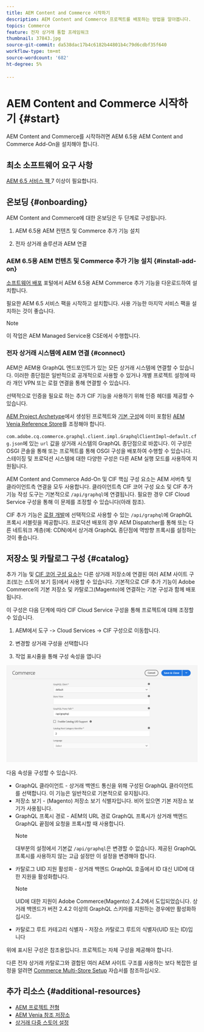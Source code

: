 ```yaml
---
title: AEM Content and Commerce 시작하기
description: AEM Content and Commerce 프로젝트를 배포하는 방법을 알아봅니다.
topics: Commerce
feature: 전자 상거래 통합 프레임워크
thumbnail: 37843.jpg
source-git-commit: da538dac17b4c6182b44801b4c79d6cdbf35f640
workflow-type: tm+mt
source-wordcount: '682'
ht-degree: 5%

---
```


# AEM Content and Commerce 시작하기 {#start}

AEM Content and Commerce를 시작하려면 AEM 6.5용 AEM Content and Commerce Add-On을 설치해야 합니다.

## 최소 소프트웨어 요구 사항

[AEM 6.5 서비스 팩 ](https://experience.adobe.com/#/downloads/content/software-distribution/en/aem.html)  7 이상이 필요합니다.

## 온보딩 {#onboarding}

AEM Content and Commerce에 대한 온보딩은 두 단계로 구성됩니다.

1. AEM 6.5용 AEM 컨텐츠 및 Commerce 추가 기능 설치

2. 전자 상거래 솔루션과 AEM 연결

### AEM 6.5용 AEM 컨텐츠 및 Commerce 추가 기능 설치 {#install-add-on}

[소프트웨어 배포](https://experience.adobe.com/#/downloads/content/software-distribution/en/aem.html) 포털에서 AEM 6.5용 AEM Commerce 추가 기능을 다운로드하여 설치합니다.

필요한 AEM 6.5 서비스 팩을 시작하고 설치합니다. 사용 가능한 마지막 서비스 팩을 설치하는 것이 좋습니다.

>[!NOTE]
>
>이 작업은 AEM Managed Service용 CSE에서 수행합니다.

### 전자 상거래 시스템에 AEM 연결 {#connect}

AEM은 AEM용 GraphQL 엔드포인트가 있는 모든 상거래 시스템에 연결할 수 있습니다. 이러한 종단점은 일반적으로 공개적으로 사용할 수 있거나 개별 프로젝트 설정에 따라 개인 VPN 또는 로컬 연결을 통해 연결할 수 있습니다.

선택적으로 인증을 필요로 하는 추가 CIF 기능을 사용하기 위해 인증 헤더를 제공할 수 있습니다.

[AEM Project Archetype](https://github.com/adobe/aem-project-archetype)에서 생성된 프로젝트와 [기본 구성](https://github.com/adobe/aem-cif-guides-venia/blob/main/ui.config/src/main/content/jcr_root/apps/venia/osgiconfig/config/com.adobe.cq.commerce.graphql.client.impl.GraphqlClientImpl~default.cfg.json)에 이미 포함된 [AEM Venia Reference Store](https://github.com/adobe/aem-cif-guides-venia)를 조정해야 합니다.

`com.adobe.cq.commerce.graphql.client.impl.GraphqlClientImpl~default.cfg.json`에 있는 `url` 값을 상거래 시스템의 GraphQL 종단점으로 바꿉니다. 이 구성은 OSGI 콘솔을 통해 또는 프로젝트를 통해 OSGI 구성을 배포하여 수행할 수 있습니다. 스테이징 및 프로덕션 시스템에 대한 다양한 구성은 다른 AEM 실행 모드를 사용하여 지원됩니다.

AEM Content and Commerce Add-On 및 CIF 핵심 구성 요소는 AEM 서버측 및 클라이언트측 연결을 모두 사용합니다. 클라이언트측 CIF 코어 구성 요소 및 CIF 추가 기능 작성 도구는 기본적으로 `/api/graphql`에 연결됩니다. 필요한 경우 CIF Cloud Service 구성을 통해 이 문제를 조정할 수 있습니다(아래 참조).

CIF 추가 기능은 [로컬 개발](develop.md)에 선택적으로 사용할 수 있는 `/api/graphql`에 GraphQL 프록시 서블릿을 제공합니다. 프로덕션 배포의 경우 AEM Dispatcher를 통해 또는 다른 네트워크 계층(예: CDN)에서 상거래 GraphQL 종단점에 역방향 프록시를 설정하는 것이 좋습니다.

## 저장소 및 카탈로그 구성 {#catalog}

추가 기능 및 [CIF 코어 구성 요소](https://github.com/adobe/aem-core-cif-components)는 다른 상거래 저장소에 연결된 여러 AEM 사이트 구조(또는 스토어 보기 등)에서 사용할 수 있습니다. 기본적으로 CIF 추가 기능이 Adobe Commerce의 기본 저장소 및 카탈로그(Magento)에 연결하는 기본 구성과 함께 배포됩니다.

이 구성은 다음 단계에 따라 CIF Cloud Service 구성을 통해 프로젝트에 대해 조정할 수 있습니다.

1. AEM에서 도구 -> Cloud Services -> CIF 구성으로 이동합니다.

2. 변경할 상거래 구성을 선택합니다

3. 작업 표시줄을 통해 구성 속성을 엽니다

![CIF Cloud Services 구성](/help/commerce/cif/assets/cif-cloud-service-config.png)

다음 속성을 구성할 수 있습니다.

- GraphQL 클라이언트 - 상거래 백엔드 통신을 위해 구성된 GraphQL 클라이언트를 선택합니다. 이 기능은 일반적으로 기본적으로 유지됩니다.
- 저장소 보기 - (Magento) 저장소 보기 식별자입니다. 비어 있으면 기본 저장소 보기가 사용됩니다.
- GraphQL 프록시 경로 - AEM의 URL 경로 GraphQL 프록시가 상거래 백엔드 GraphQL 끝점에 요청을 프록시할 때 사용합니다.
   >[!NOTE]
   >
   > 대부분의 설정에서 기본값 `/api/graphql`은 변경할 수 없습니다. 제공된 GraphQL 프록시를 사용하지 않는 고급 설정만 이 설정을 변경해야 합니다.
- 카탈로그 UID 지원 활성화 - 상거래 백엔드 GraphQL 호출에서 ID 대신 UID에 대한 지원을 활성화합니다.
   >[!NOTE]
   >
   > UID에 대한 지원이 Adobe Commerce(Magento) 2.4.2에서 도입되었습니다. 상거래 백엔드가 버전 2.4.2 이상의 GraphQL 스키마를 지원하는 경우에만 활성화하십시오.
- 카탈로그 루트 카테고리 식별자 - 저장소 카탈로그 루트의 식별자(UID 또는 ID)입니다

위에 표시된 구성은 참조용입니다. 프로젝트는 자체 구성을 제공해야 합니다.

다른 전자 상거래 카탈로그와 결합된 여러 AEM 사이트 구조를 사용하는 보다 복잡한 설정을 알려면 [Commerce Multi-Store Setup](configuring/multi-store-setup.md) 자습서를 참조하십시오.

## 추가 리소스 {#additional-resources}

- [AEM 프로젝트 전형](https://github.com/adobe/aem-project-archetype)
- [AEM Venia 참조 저장소](https://github.com/adobe/aem-cif-guides-venia)
- [상거래 다중 스토어 설정](configuring/multi-store-setup.md)
